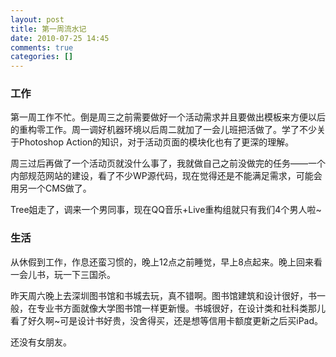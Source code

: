 ```yaml
---
layout: post
title: 第一周流水记
date: 2010-07-25 14:45
comments: true
categories: []
---
```

<h3>工作</h3>
第一周工作不忙。倒是周三之前需要做好一个活动需求并且要做出模板来方便以后的重构零工作。周一调好机器环境以后周二就加了一会儿班把活做了。学了不少关于Photoshop Action的知识，对于活动页面的模块化也有了更深的理解。

周三过后再做了一个活动页就没什么事了，我就做自己之前没做完的任务——一个内部规范网站的建设，看了不少WP源代码，现在觉得还是不能满足需求，可能会用另一个CMS做了。

Tree姐走了，调来一个男同事，现在QQ音乐+Live重构组就只有我们4个男人啦~
<h3>生活</h3>
从休假到工作，作息还蛮习惯的，晚上12点之前睡觉，早上8点起来。晚上回来看一会儿书，玩一下三国杀。

昨天周六晚上去深圳图书馆和书城去玩，真不错啊。图书馆建筑和设计很好，书一般，在专业书方面就像大学图书馆一样更新慢。书城很好，在设计类和社科类那儿看了好久啊~可是设计书好贵，没舍得买，还是想等信用卡额度更新之后买iPad。

还没有女朋友。

